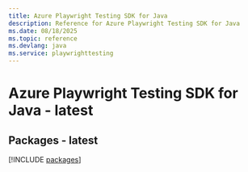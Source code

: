 ```yaml
---
title: Azure Playwright Testing SDK for Java
description: Reference for Azure Playwright Testing SDK for Java
ms.date: 08/18/2025
ms.topic: reference
ms.devlang: java
ms.service: playwrighttesting
---
```

# Azure Playwright Testing SDK for Java - latest
## Packages - latest
[!INCLUDE [packages](playwright-testing-index.md)]